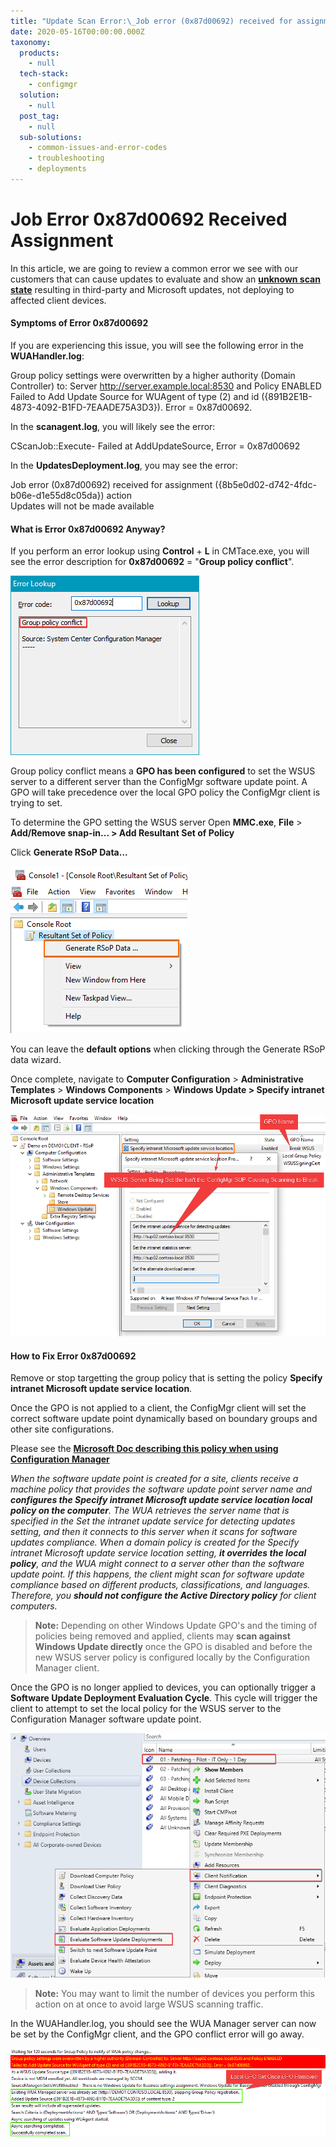 ```yaml
---
title: "Update Scan Error:\_Job error (0x87d00692) received for assignment ({ID}) action"
date: 2020-05-16T00:00:00.000Z
taxonomy:
  products:
    - null
  tech-stack:
    - configmgr
  solution:
    - null
  post_tag:
    - null
  sub-solutions:
    - common-issues-and-error-codes
    - troubleshooting
    - deployments
---
```


# Job Error 0x87d00692 Received Assignment

In this article, we are going to review a common error we see with our customers that can cause updates to evaluate and show an [**unknown scan state**](../../how-to-view-applicability-rules-and-troubleshoot-detection-states-for-third-party-updates/#topic1) resulting in third-party and Microsoft updates, not deploying to affected client devices.

#### Symptoms of Error 0x87d00692

If you are experiencing this issue, you will see the following error in the **WUAHandler.log**:

Group policy settings were overwritten by a higher authority (Domain Controller) to: Server http://server.example.local:8530 and Policy ENABLED\
Failed to Add Update Source for WUAgent of type (2) and id ({891B2E1B-4873-4092-B1FD-7EAADE75A3D3}). Error = 0x87d00692.

In the **scanagent.log**, you will likely see the error:

CScanJob::Execute- Failed at AddUpdateSource, Error = 0x87d00692

In the **UpdatesDeployment.log**, you may see the error:

Job error (0x87d00692) received for assignment ({8b5e0d02-d742-4fdc-b06e-d1e55d8c05da}) action\
Updates will not be made available

#### What is Error 0x87d00692 Anyway?

If you perform an error lookup using **Control** + **L** in CMTace.exe, you will see the error description for **0x87d00692** = "**Group policy conflict**".

![](/_images/error-0x87d00692.png)

Group policy conflict means a **GPO has been configured** to set the WSUS server to a different server than the ConfigMgr software update point.  A GPO will take precedence over the local GPO policy the ConfigMgr client is trying to set.

To determine the GPO setting the WSUS server Open **MMC.exe**, **File** > **Add/Remove snap-in... > Add Resultant Set of Policy**

Click **Generate RSoP Data...**

![](/_images/rsop-generate.png)

You can leave the **default options** when clicking through the Generate RSoP data wizard.

Once complete, navigate to **Computer Configuration** > **Administrative Templates** > **Windows Components** > **Windows Update > Specify intranet Microsoft update service location**

![](/_images/gpo-for-wsus-breaking-configmgr-sup.png)

#### How to Fix Error 0x87d00692

Remove or stop targetting the group policy that is setting the policy **Specify intranet Microsoft update service location**.

Once the GPO is not applied to a client, the ConfigMgr client will set the correct software update point dynamically based on boundary groups and other site configurations.

Please see the [**Microsoft Doc describing this policy when using Configuration Manager**](https://docs.microsoft.com/en-us/mem/configmgr/sum/get-started/manage-settings-for-software-updates#specify-intranet-microsoft-update-service-location-local-policy)

_When the software update point is created for a site, clients receive a machine policy that provides the software update point server name and **configures the Specify intranet Microsoft update service location local policy on the computer**. The WUA retrieves the server name that is specified in the Set the intranet update service for detecting updates setting, and then it connects to this server when it scans for software updates compliance. When a domain policy is created for the Specify intranet Microsoft update service location setting, **it overrides the local policy**, and the WUA might connect to a server other than the software update point. If this happens, the client might scan for software update compliance based on different products, classifications, and languages. Therefore, you **should not configure the Active Directory policy** for client computers._

> **Note:** Depending on other Windows Update GPO's and the timing of policies being removed and applied, clients may **scan against Windows Update directly** once the GPO is disabled and before the new WSUS server policy is configured locally by the Configuration Manager client.

Once the GPO is no longer applied to devices, you can optionally trigger a **Software Update Deployment Evaluation Cycle**. This cycle will trigger the client to attempt to set the local policy for the WSUS server to the Configuration Manager software update point.

![](/_images/trigger-sup-scan.png)

> **Note:** You may want to limit the number of devices you perform this action on at once to avoid large WSUS scanning traffic.

In the WUAHandler.log, you should see the WUA Manager server can now be set by the ConfigMgr client, and the GPO conflict error will go away.

![](/_images/local-wsus-gpo-set-by-sccm-client.png)